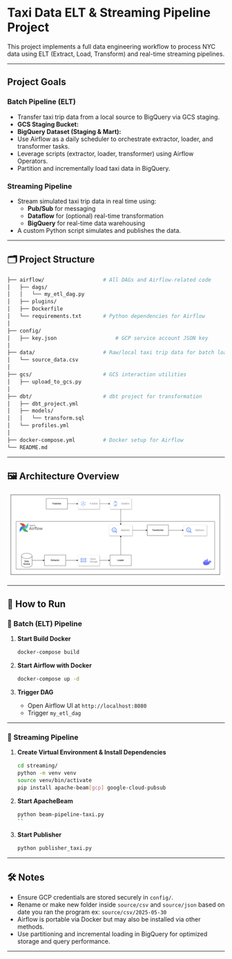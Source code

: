 
# Taxi Data ELT & Streaming Pipeline Project

This project implements a full data engineering workflow to process NYC data using ELT (Extract, Load, Transform) and real-time streaming pipelines.

---

## Project Goals

### Batch Pipeline (ELT)
- Transfer taxi trip data from a local source to BigQuery via GCS staging.
- **GCS Staging Bucket:**
- **BigQuery Dataset (Staging & Mart):** 
- Use Airflow as a daily scheduler to orchestrate extractor, loader, and transformer tasks.
- Leverage scripts (extractor, loader, transformer) using Airflow Operators.
- Partition and incrementally load taxi data in BigQuery.

### Streaming Pipeline
- Stream simulated taxi trip data in real time using:
  - **Pub/Sub** for messaging
  - **Dataflow** for (optional) real-time transformation
  - **BigQuery** for real-time data warehousing
- A custom Python script simulates and publishes the data.

---

## 🗂️ Project Structure

```bash
├── airflow/                   # All DAGs and Airflow-related code
│   ├── dags/
│   │   └── my_etl_dag.py
│   ├── plugins/
│   ├── Dockerfile
│   └── requirements.txt       # Python dependencies for Airflow
│
├── config/
│   ├── key.json                   # GCP service account JSON key
│
├── data/                      # Raw/local taxi trip data for batch load
│   └── source_data.csv
│
├── gcs/                       # GCS interaction utilities
│   ├── upload_to_gcs.py
│
├── dbt/                       # dbt project for transformation
│   ├── dbt_project.yml
│   ├── models/
│   │   └── transform.sql
│   └── profiles.yml
│
├── docker-compose.yml         # Docker setup for Airflow
└── README.md
```

---

## 🖼️ Architecture Overview

![Pipeline Architecture](./assets/pipeline_architecture.png)

---

## 🚀 How to Run

### 🔹 Batch (ELT) Pipeline

1. **Start Build Docker**
   ```bash
   docker-compose build
   ```

2. **Start Airflow with Docker**
   ```bash
   docker-compose up -d
   ```

3. **Trigger DAG**
   - Open Airflow UI at `http://localhost:8080`
   - Trigger `my_etl_dag`

---

### 🔸 Streaming Pipeline

1. **Create Virtual Environment & Install Dependencies**
   ```bash
   cd streaming/
   python -m venv venv
   source venv/bin/activate 
   pip install apache-beam[gcp] google-cloud-pubsub 
   ```
2. **Start ApacheBeam**
   ```bash
   python beam-pipeline-taxi.py
   ``

3. **Start Publisher**
   ```bash
   python publisher_taxi.py
   ```
---

## 🛠️ Notes
- Ensure GCP credentials are stored securely in `config/`.
- Rename or make new folder inside `source/csv` and `source/json` based on date you ran the program ex: `source/csv/2025-05-30`
- Airflow is portable via Docker but may also be installed via other methods.
- Use partitioning and incremental loading in BigQuery for optimized storage and query performance.

---
